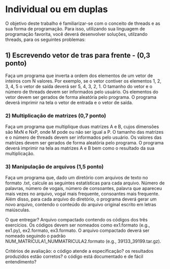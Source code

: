 # Individual ou em duplas

O objetivo deste trabalho é familiarizar-se com o conceito de threads e as sua forma de programação. Para isso, utilizando sua linguagem de programação favorita, você deverá desenvolver soluções, utilzando threads, para os seguintes problemas:

## 1) Escrevendo vetor de tras para frente - (0,3 ponto)

Faça um programa que inverta a ordem dos elementos de um vetor de inteiros com N valores. Por exemplo, se o vetor contiver os elementos 1, 2, 3, 4, 5 o vetor de saída deverá ser 5, 4, 3, 2, 1. O tamanho do vetor e o número de threads devem ser informados pelo usuário. Os elementos do vetor devem ser gerados de forma aleatória pelo programa. O programa deverá imprimir na tela o vetor de entrada e o vetor de saída.

### 2) Multiplicação de matrizes (0,7 ponto)

Faça um programa que multiplique duas matrizes A e B, cujos dimensões são MxN e NxP, onde M pode ou não ser igual a P. O tamanho das matrizes e o número de threads devem ser informados pelo usuário. Os valores das matrizes devem ser gerados de forma aleatória pelo programa. O programa deverá imprimir na tela as matrizes A e B bem como o resultado da sua multiplicação.

### 3) Manipulação de arquivos (1,5 ponto)

Faça um programa que, dado um diretório com arquivos de texto no formato .txt, calcule as seguintes estatísticas para cada arquivo. Número de palavras, número de vogais, número de consoantes, palavra que apareceu mais vezes no arquivo, vogal mais frequente, consoantes mais frequente. Além disso, para cada arquivo do diretório, o programa deverá gerar um novo arquivo, contendo o conteúdo do arquivo original escrito em letras maiúsculas.

O que entregar? Arquivo compactado contendo os códigos dos três exercícios. Os códigos devem ser nomeados como ex1.formato (e.g., ex1.py), ex2.formato, ex3.formato. O arquivo compactado deverá ser nomeado seguindo o padrão NUM_MATRICULA1_NUMMATRICULA2.formato (e.g., 39133_39199.tar.gz).

Critérios de avaliação: o código atende a especificação? os resultados produzidos estão corretos? o código está documentado e de fácil entendimento?